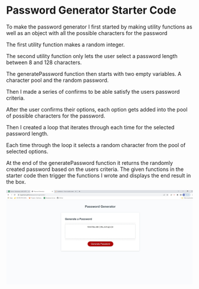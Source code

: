 # Password Generator Starter Code

To make the password generator I first started by making utility functions as well as an object with all the possible characters for the password

The first utility function makes a random integer.

The second utility function only lets the user select a password length between 8 and 128 characters.

The generatePassword function then starts with two empty variables. A character pool and the random password.

Then I made a series of confirms to be able satisfy the users password criteria.

After the user confirms their options, each option gets added into the pool of possible characters for the password.

Then I created a loop that iterates through each time for the selected password length.

Each time through the loop it selects a random character from the pool of selected options.

At the end of the generatePassword function it returns the randomly created password based on the users criteria. The given functions in the starter code then trigger the functions I wrote and displays the end result in the box.


![Alt text](./assets/password-generator-screenshot.jpg?raw=true "Screen Shot")